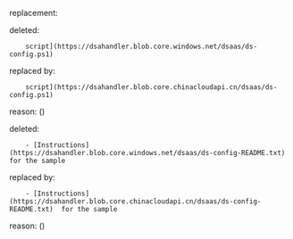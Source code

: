 replacement:

deleted:

		script](https://dsahandler.blob.core.windows.net/dsaas/ds-config.ps1)

replaced by:

		script](https://dsahandler.blob.core.chinacloudapi.cn/dsaas/ds-config.ps1)

reason: ()

deleted:

		- [Instructions](https://dsahandler.blob.core.windows.net/dsaas/ds-config-README.txt)  for the sample

replaced by:

		- [Instructions](https://dsahandler.blob.core.chinacloudapi.cn/dsaas/ds-config-README.txt)  for the sample

reason: ()

